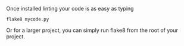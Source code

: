 
Once installed linting your code is as easy as typing 

``` 
flake8 mycode.py
```
    
Or for a larger project, you can simply run flake8 from the root of your project. 

